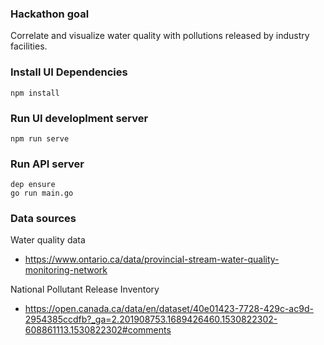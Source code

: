 ### Hackathon goal
Correlate and visualize water quality with pollutions released by industry facilities.

### Install UI Dependencies
```
npm install
```

### Run UI developlment server
```
npm run serve
```

### Run API server
```
dep ensure
go run main.go
```

### Data sources
Water quality data
- https://www.ontario.ca/data/provincial-stream-water-quality-monitoring-network

National Pollutant Release Inventory
- https://open.canada.ca/data/en/dataset/40e01423-7728-429c-ac9d-2954385ccdfb?_ga=2.201908753.1689426460.1530822302-608861113.1530822302#comments
